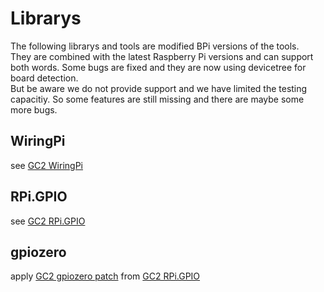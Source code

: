 # Librarys

The following librarys and tools are modified BPi versions of the tools.  
They are combined with the latest Raspberry Pi versions and can support both words. Some bugs are fixed and they are now using devicetree for board detection.  
But be aware we do not provide support and we have limited the testing capacitiy. So some features are still missing and there are maybe some more bugs.


## WiringPi

see [GC2 WiringPi](https://github.com/GrazerComputerClub/WiringPi/releases)


## RPi.GPIO

see [GC2 RPi.GPIO](https://github.com/GrazerComputerClub/RPi.GPIO/releases)


## gpiozero

apply [GC2 gpiozero patch](https://github.com/GrazerComputerClub/RPi.GPIO/tree/master/gpiozero) from [GC2 RPi.GPIO](https://github.com/GrazerComputerClub/RPi.GPIO/)

